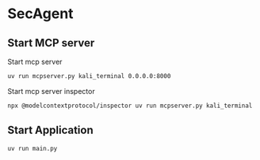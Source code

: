 # SecAgent

## Start MCP server

Start mcp server

```bash
uv run mcpserver.py kali_terminal 0.0.0.0:8000
```

Start mcp server inspector

```bash
npx @modelcontextprotocol/inspector uv run mcpserver.py kali_terminal
```

## Start Application

```bash
uv run main.py
```
